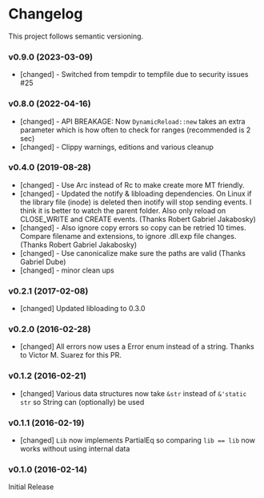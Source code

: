 # Changelog

This project follows semantic versioning.

### v0.9.0 (2023-03-09)

- [changed] - Switched from tempdir to tempfile due to security issues #25 

### v0.8.0 (2022-04-16)

- [changed] - API BREAKAGE: Now `DynamicReload::new` takes an extra parameter which is how often to check for ranges (recommended is 2 sec)
- [changed] - Clippy warnings, editions and various cleanup

### v0.4.0 (2019-08-28)

- [changed] - Use Arc instead of Rc to make create more MT friendly.
- [changed] - Updated the notify & libloading dependencies.
              On Linux if the library file (inode) is deleted then inotify will stop sending events. I think it is better to watch the parent folder.
              Also only reload on CLOSE_WRITE and CREATE events.  (Thanks Robert Gabriel Jakabosky)
- [changed] - Also ignore copy errors so copy can be retried 10 times. Compare filename and extensions, to ignore .dll.exp file changes. (Thanks Robert Gabriel Jakabosky)
- [changed] - Use canonicalize make sure the paths are valid (Thanks Gabriel Dube)
- [changed] - minor clean ups

### v0.2.1 (2017-02-08)

- [changed] Updated libloading to 0.3.0

### v0.2.0 (2016-02-28)

- [changed] All errors now uses a Error enum instead of a string. Thanks to Victor M. Suarez for this PR.

### v0.1.2 (2016-02-21)

- [changed] Various data structures now take ```&str``` instead of ```&'static str``` so String can (optionally) be used

### v0.1.1 (2016-02-19)

- [changed] ```Lib``` now implements PartialEq so comparing ```lib == lib``` now works without using internal data

### v0.1.0 (2016-02-14)

Initial Release

